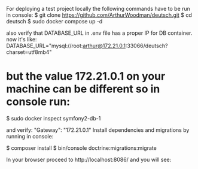For deploying a test project locally the following commands have to be run in console:
$ git clone https://github.com/ArthurWoodman/deutsch.git
$ cd deutsch
$ sudo docker compose up -d


also verify that DATABASE_URL in .env file has a proper IP for DB container. now it's like:
DATABASE_URL="mysql://root:arthur@172.21.0.1:33066/deutsch?charset=utf8mb4"
# but the value 172.21.0.1 on your machine can be different so in console run:
$ sudo docker inspect symfony2-db-1

and verify: "Gateway": "172.21.0.1"
Install dependencies and migrations by running in console:

$ composer install
$ bin/console doctrine:migrations:migrate


In your browser proceed to http://localhost:8086/ and you will see:

